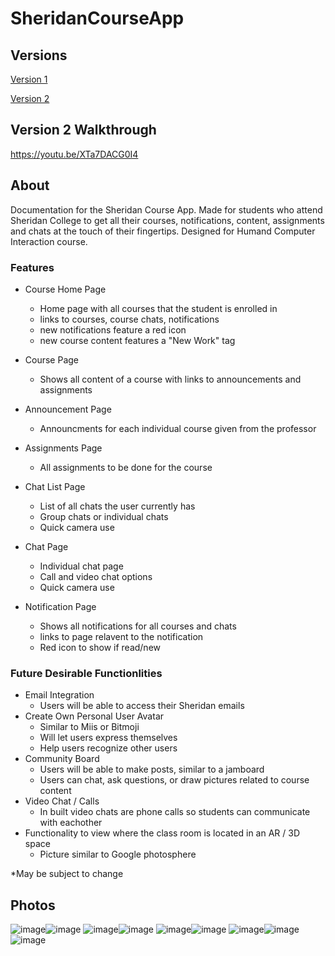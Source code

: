 # SheridanCourseApp

## Versions
[Version 1](https://www.figma.com/file/sJTFMbrCFxNJbrmOaRPHH9/Sheridan-Courses-App?node-id=0%3A1&t=8qpj7WYL8bsAWoGw-1)

[Version 2](https://www.figma.com/file/saA2npNDyg3dygS7fTywjt/Sheridan-Courses-App-%3A-Updated?node-id=0%3A1&t=SqzaHOQ6shPTvfgM-1)

## Version 2 Walkthrough
https://youtu.be/XTa7DACG0I4

## About
Documentation for the Sheridan Course App. Made for students who attend Sheridan College to get all their courses, notifications, content, assignments and chats at the touch of their fingertips. Designed for Humand Computer Interaction course.
### Features
- Course Home Page
  - Home page with all courses that the student is enrolled in
  - links to courses, course chats, notifications
  - new notifications feature a red icon
  - new course content features a "New Work" tag
  
- Course Page
  - Shows all content of a course with links to announcements and assignments
  
- Announcement Page
  - Announcments for each individual course given from the professor
  
- Assignments Page
  - All assignments to be done for the course
  
- Chat List Page
  - List of all chats the user currently has
  - Group chats or individual chats
  - Quick camera use
  
- Chat Page
  - Individual chat page
  - Call and video chat options
  - Quick camera use
  
- Notification Page
  - Shows all notifications for all courses and chats
  - links to page relavent to the notification
  - Red icon to show if read/new

### Future Desirable Functionlities
- Email Integration
  - Users will be able to access their Sheridan emails
- Create Own Personal User Avatar
  - Similar to Miis or Bitmoji
  - Will let users express themselves
  - Help users recognize other users
- Community Board
  - Users will be able to make posts, similar to a jamboard 
  - Users can chat, ask questions, or draw pictures related to course content
- Video Chat / Calls
  - In built video chats are phone calls so students can communicate with eachother
- Functionality to view where the class room is located in an AR / 3D space
  - Picture similar to Google photosphere

*May be subject to change


## Photos
![image](https://user-images.githubusercontent.com/91032829/219990235-b41e6433-81c7-4008-b7f6-84aebbf44c68.png)![image](https://user-images.githubusercontent.com/91032829/219990293-7d0264f4-1ba6-44b9-88cf-55373009f659.png)
![image](https://user-images.githubusercontent.com/91032829/219990382-8cd7fa04-8758-4910-b395-541043c77924.png)![image](https://user-images.githubusercontent.com/91032829/219990398-c08a8d9a-1e0c-468d-910d-a6116c7f5f78.png)
![image](https://user-images.githubusercontent.com/91032829/219990437-341c35f7-d13c-43ab-ad16-9692acc3f194.png)![image](https://user-images.githubusercontent.com/91032829/219990459-fdd01b7c-833a-4b92-997f-907b6445bd73.png)
![image](https://user-images.githubusercontent.com/91032829/219990808-45c12c30-cfa3-44c8-8c91-268db0055487.png)![image](https://user-images.githubusercontent.com/91032829/219990833-cbfa26cd-1de0-424a-b398-25a2a95177b9.png)
![image](https://user-images.githubusercontent.com/91032829/219990855-e990822f-63fa-4638-898b-e795864997ae.png)

